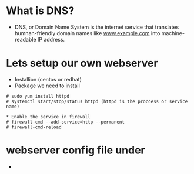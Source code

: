 # What is DNS?
* DNS, or Domain Name System is the internet service that translates humnan-friendly domain names like www.example.com into machine-readable IP address.

# Lets setup our own webserver
* Installion (centos or redhat)
* Package we need to install
```
# sudo yum install httpd
# systemctl start/stop/status httpd (httpd is the proccess or service name)

* Enable the service in firewall
# firewall-cmd --add-service=http --permanent
# firewall-cmd-reload
```

# webserver config file under
* 
